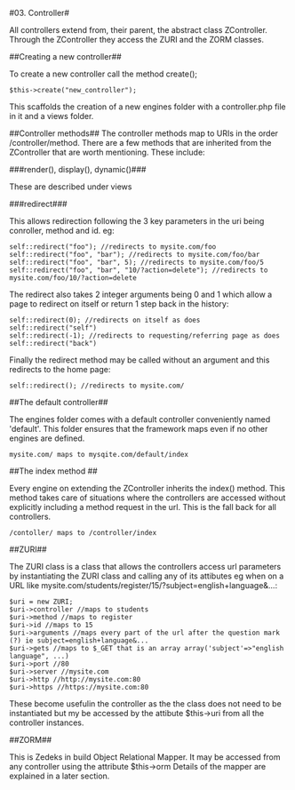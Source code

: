 #03. Controller#

All controllers extend from, their parent, the abstract class ZController. Through the ZController they access the ZURI and the ZORM classes.

##Creating a new controller##

To create a new controller call the method create();

    $this->create("new_controller");

This scaffolds the creation of a new engines folder with a controller.php file in it and a views folder.


##Controller methods##
The controller methods map to URIs in the order /controller/method.
There are a few methods that are inherited from the ZController that are worth mentioning. These include:

###render(), display(), dynamic()###

These are described under views


###redirect###

This allows redirection following the 3 key parameters in the uri being conroller, method and id.
eg:

    self::redirect("foo"); //redirects to mysite.com/foo
    self::redirect("foo", "bar"); //redirects to mysite.com/foo/bar
    self::redirect("foo", "bar", 5); //redirects to mysite.com/foo/5
    self::redirect("foo", "bar", "10/?action=delete"); //redirects to mysite.com/foo/10/?action=delete

The redirect also takes 2 integer arguments being 0 and 1 which allow a page to redirect on itself or return 1 step back in the history:

	self::redirect(0); //redirects on itself as does self::redirect("self")
	self::redirect(-1); //redirects to requesting/referring page as does self::redirect("back")

Finally the redirect method may be called without an argument and this redirects to the home page:
	
	self::redirect(); //redirects to mysite.com/


##The default controller##

The engines folder comes with a default controller conveniently named 'default'. This folder ensures that the framework maps even if no other engines are defined.

    mysite.com/ maps to mysqite.com/default/index


##The index method ##

Every engine on extending the ZController inherits the index() method. This method takes care of situations where the controllers are accessed without explicitly including a method request in the url. This is the fall back for all controllers.

    /contoller/ maps to /controller/index


##ZURI##

The ZURI class is a class that allows the controllers access url parameters by instantiating the ZURI class and calling any of its attibutes eg when on a URL like mysite.com/students/register/15/?subject=english+language&...:



    $uri = new ZURI;
    $uri->controller //maps to students 
    $uri->method //maps to register 
    $uri->id //maps to 15
    $uri->arguments //maps every part of the url after the question mark (?) ie subject=english+language&...
    $uri->gets //maps to $_GET that is an array array('subject'=>"english language", ...)
    $uri->port //80
    $uri->server //mysite.com
    $uri->http //http://mysite.com:80
    $uri->https //https://mysite.com:80

These become usefulin the controller as the the class does not need to be instantiated but my be accessed by the attibute $this->uri from all the controller instances.


##ZORM##

This is Zedeks in build Object Relational Mapper. It may be accessed from any controller using the attribute $this->orm Details of the mapper are explained in a later section.